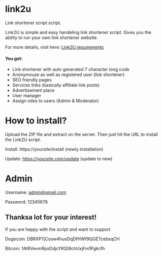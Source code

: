 # link2u
Link shortener script script.

Link2U is simple and easy handeling link shortener script. Gives you the ability to run your own link shortener website.

For more details, visit here: [Link2U requirements](https://webfuelcode.wall-spot.com/link2u-free-link-shortener-service-script/)

#### You get:
- Link shortener with auto generated 7 character long code
- Anonymouse as well as registered user (link shortener)
- SEO friendly pages
- Services links (basically affiliate link posts)
- Advertisement place
- User manager
- Assign roles to users (Admin & Moderator)

# How to install?
Upload the ZIP file and extract on the server. Then just hit the URL to install the Link2U script.

Install: https://yoursite/install (newly installation)

Update: https://yoursite.com/update (update to new)

# Admin
Username: admin@gmail.com

Password: 12345678

## Thanksa lot for your interest!
If you are happy with the script and want to support

Dogecoin: DBRXP7jCosw4huoDqDfHWf9QGETcebsqCH

Bitcoin: 1AtRVevmRpxDdjcYKQt8chUxjFm1Pgkcfh
